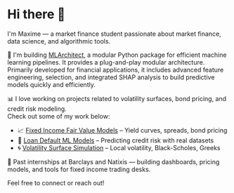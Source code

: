 # Hi there 👋

I'm Maxime — a market finance student passionate about market finance, data science, and algorithmic tools.

🚀 I'm building [MLArchitect](https://github.com/maximemasson/mlarchitect), a modular Python package for efficient machine learning pipelines. It provides a plug-and-play modular architecture. Primarily developed for financial applications, it includes advanced feature engineering, selection, and integrated SHAP analysis to build predictive models quickly and efficiently.

📊 I love working on projects related to volatility surfaces, bond pricing, and credit risk modeling.  
Check out some of my work below:

- 📈 [Fixed Income Fair Value Models](#) – Yield curves, spreads, bond pricing  
- 🤖 [Loan Default ML Models](#) – Predicting credit risk with real datasets  
- 🌀 [Volatility Surface Simulation](#) – Local volatility, Black-Scholes, Greeks

💼 Past internships at Barclays and Natixis — building dashboards, pricing models, and tools for fixed income trading desks.

Feel free to connect or reach out!
